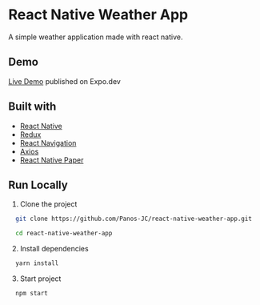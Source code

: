 # React Native Weather App

A simple weather application made with react native.

## Demo

[Live Demo](https://expo.dev/@panos10000/react-native-weather-app) published on Expo.dev

## Built with

- [React Native ](https://reactnative.dev/)
- [Redux](https://redux.js.org/)
- [React Navigation](https://reactnavigation.org/)
- [Axios](https://github.com/axios/axios)
- [React Native Paper](https://callstack.github.io/react-native-paper/)

## Run Locally

1. Clone the project

```bash
  git clone https://github.com/Panos-JC/react-native-weather-app.git

  cd react-native-weather-app
```

2. Install dependencies

```bash
  yarn install
```

3. Start project

```bash
  npm start
```
